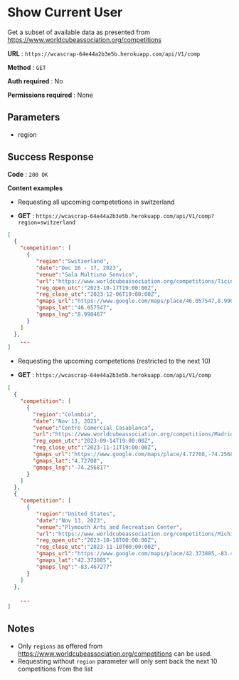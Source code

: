 # Show Current User

Get a subset of available data as presented from https://www.worldcubeassociation.org/competitions

**URL** : `https://wcascrap-64e44a2b3e5b.herokuapp.com/api/V1/comp`

**Method** : `GET`

**Auth required** : No

**Permissions required** : None

## Parameters

- region

## Success Response

**Code** : `200 OK`

**Content examples**

- Requesting all upcoming competetions in switzerland

- **GET** : `https://wcascrap-64e44a2b3e5b.herokuapp.com/api/V1/comp?region=switzerland`
```json
[
  {
    "competition": [
      {
         "region":"Switzerland",
         "date":"Dec 16 - 17, 2023",
         "venue":"Sala Multiuso Sonvico",
         "url":"https://www.worldcubeassociation.org/competitions/TicinoWinterOpen2023",
         "reg_open_utc":"2023-10-17T19:00:00Z",
         "reg_close_utc":"2023-12-06T19:00:00Z",
         "gmaps_url":"https://www.google.com/maps/place/46.057547,8.990467",
         "gmaps_lat":"46.057547",
         "gmaps_lng":"8.990467"
      }
    ]
  },
    ...  
]
```

- Requesting the upcoming competetions (restricted to the next 10)

- **GET** : `https://wcascrap-64e44a2b3e5b.herokuapp.com/api/V1/comp`
```json
[
  {
    "competition": [
      {
        "region":"Colombia",
        "date":"Nov 13, 2023",
        "venue":"Centro Comercial Casablanca",
        "url":"https://www.worldcubeassociation.org/competitions/MadridCundinamarcaII2023",
        "reg_open_utc":"2023-09-14T19:00:00Z",
        "reg_close_utc":"2023-11-11T19:00:00Z",
        "gmaps_url":"https://www.google.com/maps/place/4.72708,-74.256817",
        "gmaps_lat":"4.72708",
        "gmaps_lng":"-74.256817"
      }
    ]
  },
  {
    "competition": [
      {
         "region":"United States",
         "date":"Nov 13, 2023",
         "venue":"Plymouth Arts and Recreation Center",
         "url":"https://www.worldcubeassociation.org/competitions/MichiganMini82023",
         "reg_open_utc":"2023-10-18T00:00:00Z",
         "reg_close_utc":"2023-11-10T00:00:00Z",
         "gmaps_url":"https://www.google.com/maps/place/42.373885,-83.467277",
         "gmaps_lat":"42.373885",
         "gmaps_lng":"-83.467277"
      }
    ]
  },
  
    ...
]
```

## Notes

* Only `regions`  as offered from https://www.worldcubeassociation.org/competitions can be used.
* Requesting without `region` parameter will only sent back the next 10 competitions from the list

  
